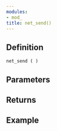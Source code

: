 ```yaml
---
modules:
- mod_
title: net_send()
---
```


## Definition

    net_send ( )

## Parameters

## Returns

## Example

```
```
